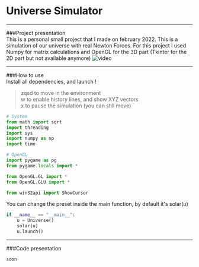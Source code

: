 # Universe Simulator  
***
###Project presentation  
This is a personal small project that I made on february 2022.
This is a simulation of our universe with real Newton Forces.
For this project I used Numpy for matrix calculations and OpenGL for the 3D part (Tkinter for the 2D part but not available anymore)
![video](./img/vid1.gif)
***
###How to use  
Install all dependencies, and launch !  
> zqsd to move in the environment  
> w to enable history lines, and show XYZ vectors  
> x to pause the simulation (you can still move)
````PYTHON
# System
from math import sqrt
import threading
import sys
import numpy as np
import time

# OpenGL
import pygame as pg
from pygame.locals import *

from OpenGL.GL import *
from OpenGL.GLU import *

from win32api import ShowCursor
````
You can change the preset inside the main function, by default it's solar(u)
````PYTHON
if __name__ == "__main__":
    u = Universe()
    solar(u)
    u.launch()
````

***
###Code presentation
````PYTHON
soon
````